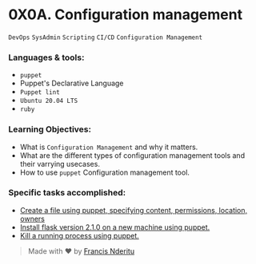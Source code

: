 # 0X0A. Configuration management

`DevOps` `SysAdmin` `Scripting` `CI/CD` `Configuration Management`

### Languages & tools:

 * `puppet`
 * Puppet's Declarative Language
 * `Puppet lint`
 * `Ubuntu 20.04 LTS`
 * `ruby`

### Learning Objectives:

 * What is `Configuration Management` and why it matters.
 * What are the different types of configuration management tools and their varrying usecases.
 * How to use `puppet` Configuration management tool.

### Specific tasks accomplished:

* [Create a file using puppet, specifying content, permissions, location, owners](./0-create_a_file.pp)
* [Install flask version 2.1.0 on a new machine using puppet.](./1-install_a_package.pp)
* [Kill a running process using puppet.](./2-execute_a_command.pp)

 > Made with :heart: by [Francis Nderitu](https://github.com/Gus-Victrix)
